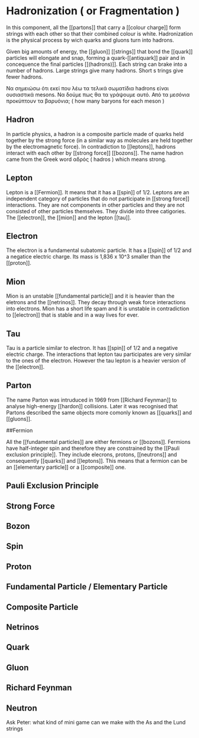 
# Hadronization ( or Fragmentation )

In this component, all the [[partons]] that carry a [[colour charge]] form strings with each other so that their combined colour is white. Hadronization is the physical process by wich quarks and gluons turn into hadrons. 



Given big amounts of energy, the [[gluon]] [[strings]] that bond the [[quark]] particles will elongate and snap, forming a quark-[[antiquark]] pair and in concequence the final particles [[(hadrons)]]. Each string can brake into a number of hadrons. Large strings give many hadrons. Short s trings give fewer hadrons.

Να σημειώσω ότι εκεί που λέω τα τελικά σωματίδια hadrons είναι ουσιαστικά mesons. Να δούμε πως θα τα γράψουμε αυτό.
Από τα μεσόνια προκύπτουν τα βαρυόνια; ( how many baryons for each meson )

## Hadron

In particle physics, a hadron is a composite particle made of quarks held together by the strong force (in a similar way as molecules are held together by the electromagnetic force). In contradiction to [[leptons]], hadrons interact with each other by [[strong force]] [[bozons]]. The name hadron came from the Greek word αδρός ( hadros ) which means strong. 

## Lepton 

Lepton is a [[Fermion]]. It means that it has a [[spin]] of 1/2. Leptons are an independent category of particles that do not participate in [[strong force]] interactions. They are not components in other particles and they are not consisted of other particles themselves. They divide into three catigories. The [[electron]], the [[mion]] and the lepton [[tau]]. 

## Electron

The electron is a fundamental subatomic particle. It has a [[spin]] of 1/2 and a negatice electric charge. Its mass is 1,836 x 10^3 smaller than the [[proton]].

## Mion

Mion is an unstable [[fundamental particle]] and it is heavier than the eletrons and the [[netrinos]]. They decay through weak force interactions into electrons. Mion has a short life spam and it is unstable in contradiction to [[electron]] that is stable and in a way lives for ever. 

## Tau

Tau is a particle similar to electron. It has [[spin]] of 1/2 and a negative electric charge. The interactions that lepton tau participates are very similar to the ones of the electron. However the tau lepton is a heavier version of the [[electron]].  

## Parton
 
The name Parton was intruduced in 1969 from [[Richard Feynman]] to analyse high-energy [[hardon]] collisions. Later it was recognised that Partons described the same objects more comonly known as [[quarks]] and [[gluons]].

##Fermion

All the [[fundamental particles]] are either fermions or [[bozons]]. Fermions have half-integer spin and therefore they are constrained by the [[Pauli exclusion principle]]. They include elecrons, protons, [[neutrons]] and consequently [[quarks]] and [[leptons]]. This means that a fermion can be an [[elementary particle]] or a [[composite]] one. 

## Pauli Exclusion Principle

## Strong Force

## Bozon

## Spin

## Proton

## Fundamental Particle / Elementary Particle

## Composite Particle

## Netrinos

## Quark

## Gluon

## Richard Feynman

## Neutron



Ask Peter: what kind of mini game can we make with the As and the Lund strings